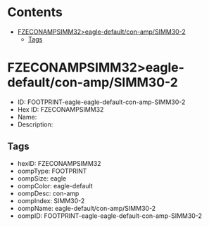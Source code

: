 



Contents
========

* [FZECONAMPSIMM32>eagle-default/con-amp/SIMM30-2](#fzeconampsimm32eagle-defaultcon-ampsimm30-2)
	* [Tags](#tags)

# FZECONAMPSIMM32>eagle-default/con-amp/SIMM30-2

- ID: FOOTPRINT-eagle-eagle-default-con-amp-SIMM30-2
- Hex ID: FZECONAMPSIMM32
- Name: 
- Description: 

## Tags

- hexID: FZECONAMPSIMM32
- oompType: FOOTPRINT
- oompSize: eagle
- oompColor: eagle-default
- oompDesc: con-amp
- oompIndex: SIMM30-2
- oompName: eagle-default/con-amp/SIMM30-2
- oompID: FOOTPRINT-eagle-eagle-default-con-amp-SIMM30-2
